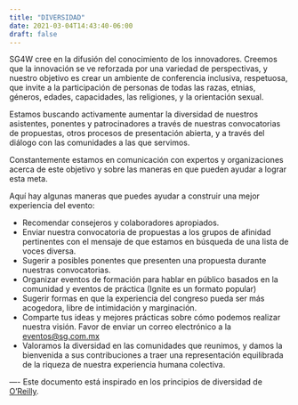 ```yaml
---
title: "DIVERSIDAD"
date: 2021-03-04T14:43:40-06:00
draft: false
---
```


SG4W cree en la difusión del conocimiento de los innovadores. Creemos que la innovación se ve reforzada por una variedad de perspectivas, y nuestro objetivo es crear un ambiente de conferencia inclusiva, respetuosa, que invite a la participación de personas de todas las razas, etnias, géneros, edades, capacidades, las religiones, y la orientación sexual.

Estamos buscando activamente aumentar la diversidad de nuestros asistentes, ponentes y patrocinadores a través de nuestras convocatorias de propuestas, otros procesos de presentación abierta, y a través del diálogo con las comunidades a las que servimos.

Constantemente estamos en comunicación con expertos y organizaciones acerca de este objetivo y sobre las maneras en que pueden ayudar a lograr esta meta.

Aquí hay algunas maneras que puedes ayudar a construir una mejor experiencia del evento:

* Recomendar consejeros y colaboradores apropiados.
* Enviar nuestra convocatoria de propuestas a los grupos de afinidad pertinentes con el mensaje de que estamos en búsqueda de una lista de voces diversa.
* Sugerir a posibles ponentes que presenten una propuesta durante nuestras convocatorias.
* Organizar eventos de formación para hablar en público basados ​​en la comunidad y eventos de práctica (Ignite es un formato popular)
* Sugerir formas en que la experiencia del congreso pueda ser más acogedora, libre de intimidación y marginación.
* Comparte tus ideas y mejores prácticas sobre cómo podemos realizar nuestra visión. Favor de enviar un correo electrónico a la eventos@sg.com.mx
* Valoramos la diversidad en las comunidades que reunimos, y damos la bienvenida a sus contribuciones a traer una representación equilibrada de la riqueza de nuestra experiencia humana colectiva.

—-
Este documento está inspirado en los principios de diversidad de [O’Reilly](http://www.oreilly.com/conferences/diversity.html).